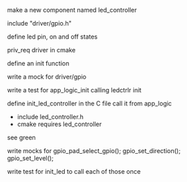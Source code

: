 make a new component named led_controller

include "driver/gpio.h"

define led pin, on and off states

priv_req driver in cmake

define an init function

write a mock for driver/gpio

write a test for app_logic_init calling ledctrlr init

define init_led_controller in the C file
call it from app_logic
 - include led_controller.h
 - cmake requires led_controller

see green

write mocks for 
    gpio_pad_select_gpio();
    gpio_set_direction();
    gpio_set_level();

write test for init_led to call each of those once
